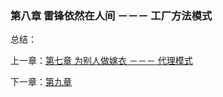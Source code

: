 ### 第八章 雷锋依然在人间 －－－ 工厂方法模式


总结：


上一章：[第七章 为别人做嫁衣 －－－ 代理模式](https://github.com/flyingalex/design-patterns-by-php/blob/master/chapter7.md)

下一章：[第九章](https://github.com/flyingalex/design-patterns-by-php/blob/master/chapter9.md)